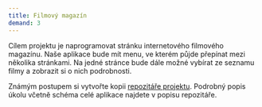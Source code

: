 ```yaml
---
title: Filmový magazín
demand: 3
---
```


Cílem projektu je naprogramovat stránku internetového filmového magazínu. Naše aplikace bude mít menu, ve kterém půjde přepínat mezi několika stránkami. Na jedné stránce bude dále možné vybírat ze seznamu filmy a zobrazit si o nich podrobnosti.

Známým postupem si vytvořte kopii [repozitáře projektu](https://github.com/Czechitas-podklady-WEB/projekt-filmovy-magazin). Podrobný popis úkolu včetně schéma celé aplikace najdete v popisu repozitáře.